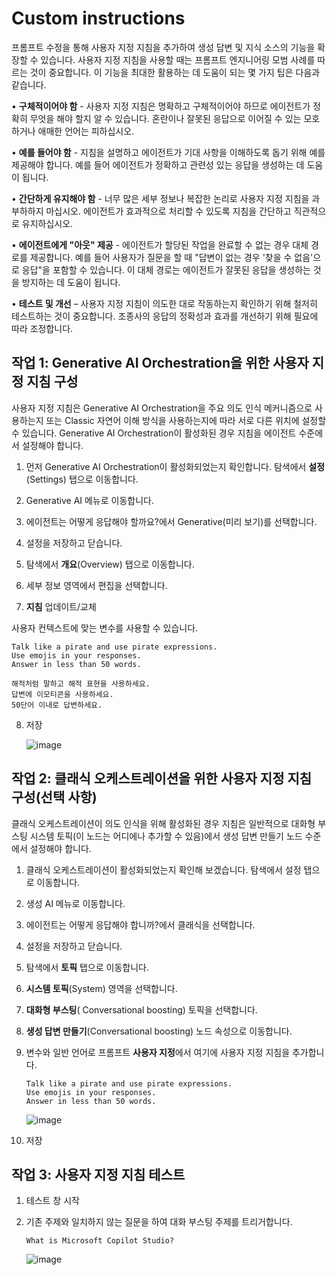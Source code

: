 # Custom instructions 

프롬프트 수정을 통해 사용자 지정 지침을 추가하여 생성 답변 및 지식 소스의 기능을 확장할 수 있습니다. 사용자 지정 지침을 사용할 때는 프롬프트 엔지니어링 모범 사례를 따르는 것이 중요합니다. 이 기능을 최대한 활용하는 데 도움이 되는 몇 가지 팁은 다음과 같습니다.

• **구체적이어야 함** - 사용자 지정 지침은 명확하고 구체적이어야 하므로 에이전트가 정확히 무엇을 해야 할지 알 수 있습니다. 혼란이나 잘못된 응답으로 이어질 수 있는 모호하거나 애매한 언어는 피하십시오.

• **예를 들어야 함** - 지침을 설명하고 에이전트가 기대 사항을 이해하도록 돕기 위해 예를 제공해야 합니다. 예를 들어 에이전트가 정확하고 관련성 있는 응답을 생성하는 데 도움이 됩니다.

• **간단하게 유지해야 함** - 너무 많은 세부 정보나 복잡한 논리로 사용자 지정 지침을 과부하하지 마십시오. 에이전트가 효과적으로 처리할 수 있도록 지침을 간단하고 직관적으로 유지하십시오.

• **에이전트에게 "아웃" 제공** - 에이전트가 할당된 작업을 완료할 수 없는 경우 대체 경로를 제공합니다. 예를 들어 사용자가 질문을 할 때 "답변이 없는 경우 '찾을 수 없음'으로 응답"을 포함할 수 있습니다. 이 대체 경로는 에이전트가 잘못된 응답을 생성하는 것을 방지하는 데 도움이 됩니다.

• **테스트 및 개선** – 사용자 지정 지침이 의도한 대로 작동하는지 확인하기 위해 철저히 테스트하는 것이 중요합니다. 조종사의 응답의 정확성과 효과를 개선하기 위해 필요에 따라 조정합니다.


## 작업 1: Generative AI Orchestration을 위한 사용자 지정 지침 구성

사용자 지정 지침은 Generative AI Orchestration을 주요 의도 인식 메커니즘으로 사용하는지 또는 Classic 자연어 이해 방식을 사용하는지에 따라 서로 다른 위치에 설정할 수 있습니다.
Generative AI Orchestration이 활성화된 경우 지침을 에이전트 수준에서 설정해야 합니다.

1. 먼저 Generative AI Orchestration이 활성화되었는지 확인합니다. 탐색에서 **설정**(Settings) 탭으로 이동합니다.

2. Generative AI 메뉴로 이동합니다.

3. 에이전트는 어떻게 응답해야 할까요?에서 Generative(미리 보기)를 선택합니다.

4. 설정을 저장하고 닫습니다.

5. 탐색에서 **개요**(Overview) 탭으로 이동합니다.

6. 세부 정보 영역에서 편집을 선택합니다.

7. **지침** 업데이트/교체

사용자 컨텍스트에 맞는 변수를 사용할 수 있습니다.

   ```
   Talk like a pirate and use pirate expressions.
   Use emojis in your responses.
   Answer in less than 50 words.
   ```
   ```
   해적처럼 말하고 해적 표현을 사용하세요.
   답변에 이모티콘을 사용하세요.
   50단어 이내로 답변하세요.
   ```

8. 저장

   ![image](https://github.com/user-attachments/assets/2f5cfab3-61ff-4d98-bd8b-88c4873d0dbe)


## 작업 2: 클래식 오케스트레이션을 위한 사용자 지정 지침 구성(선택 사항)

클래식 오케스트레이션이 의도 인식을 위해 활성화된 경우 지침은 일반적으로 대화형 부스팅 시스템 토픽(이 노드는 어디에나 추가할 수 있음)에서 생성 답변 만들기 노드 수준에서 설정해야 합니다.

1. 클래식 오케스트레이션이 활성화되었는지 확인해 보겠습니다. 탐색에서 설정 탭으로 이동합니다.

2. 생성 AI 메뉴로 이동합니다.

3. 에이전트는 어떻게 응답해야 합니까?에서 클래식을 선택합니다.

4. 설정을 저장하고 닫습니다.

5. 탐색에서 **토픽** 탭으로 이동합니다.

6. **시스템 토픽**(System) 영역을 선택합니다.

7. **대화형 부스팅**( Conversational boosting) 토픽을 선택합니다.

8. **생성 답변 만들기**(Conversational boosting) 노드 속성으로 이동합니다.

9. 변수와 일반 언어로 프롬프트 **사용자 지정**에서 여기에 사용자 지정 지침을 추가합니다.

   ```
   Talk like a pirate and use pirate expressions. 
   Use emojis in your responses. 
   Answer in less than 50 words.
   ```


   ![image](https://github.com/user-attachments/assets/ad639e48-e0c6-4dd7-88d8-e47f891392a3)

11. 저장

## 작업 3: 사용자 지정 지침 테스트

1. 테스트 창 시작

2. 기존 주제와 일치하지 않는 질문을 하여 대화 부스팅 주제를 트리거합니다.

   ```
   What is Microsoft Copilot Studio?
   ```
   ![image](https://github.com/user-attachments/assets/22ffa495-1415-4eb0-8c4e-13469460d44f)


   


















